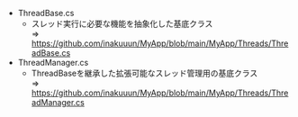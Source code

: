 - ThreadBase.cs
  - スレッド実行に必要な機能を抽象化した基底クラス  
    => https://github.com/inakuuun/MyApp/blob/main/MyApp/Threads/ThreadBase.cs
- ThreadManager.cs
  - ThreadBaseを継承した拡張可能なスレッド管理用の基底クラス  
    => https://github.com/inakuuun/MyApp/blob/main/MyApp/Threads/ThreadManager.cs
